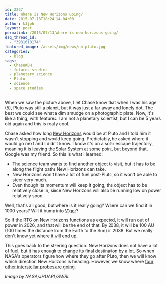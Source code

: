 ```yaml
---
id: 2267
title: Where is New Horizons Going?
date: 2015-07-13T18:24:14-04:00
author: k3jph
layout: post
permalink: /2015/07/13/where-is-new-horizons-going/
dsq_thread_id:
  - "3931610174"
featured_image: /assets/img/news/nh-pluto.jpg
categories:
  - Blog
tags:
  - ChaseKBH
  - futures studies
  - planetary science
  - Pluto
  - science
  - space studies
---
```

When we saw the picture above, I let Chase know that when I was his age (5), Pluto was still a planet, but it was just a far away and lonely dot.  The best we could see what a dim smudge on a photographic plate.  Now, it's like a thing, with features.  I am not a planetary scientist, but I can be 5 years old again and this is really cool.

Chase asked how long [New Horizons](https://en.wikipedia.org/wiki/New_Horizons) would be at Pluto and I told him it wasn't stopping and would keep going.  Predictably, he asked where it would go next and I didn't know.  I know it's on a solar escape trajectory, meaning it is leaving the Solar System at some point, but beyond that, Google was my friend.  So this is what I learned:

* The science team wants to find another object to visit, but it has to be along the flight paths New Horizons can take.
* New Horizons won't have a lot of fuel post-Pluto, so it won't be able to steer very much.
* Even though its momentum will keep it going, the object has to be relatively close in, since New Horizons will also be running low on power relatively soon.

Well, that's all good, but where is it really going?  Where can we find it in 1000 years?  Will it bump into [V'ger](http://en.memory-alpha.wikia.com/wiki/V'ger)?

So if the RTG on New Horizons functions as expected, it will run out of power in 2026, and that will be the end of that.  By 2038, it will be 100 AU (100 times the distance from the Earth to the Sun) in 2038.  But we really don't know yet where it will end up.  

This goes back to the steering question.  New Horizons does not have a lot of fuel, but it has enough to change its final destination by a lot.  So when NASA's operators figure how where they go after Pluto, then we will know which direction New Horizons is heading.  However, we know where [four other interstellar probes are going](http://spectrum.ieee.org/aerospace/robotic-exploration/plotting-the-destinations-of-4-interstellar-probes).

_Image by NASA/JHUAPL/SWRI._
